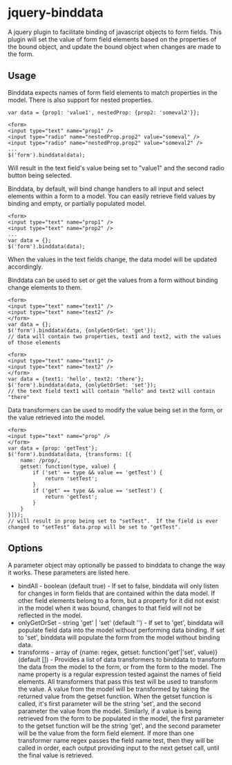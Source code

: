 jquery-binddata
===============

A jquery plugin to facilitate binding of javascript objects to form fields.  This plugin will set the value of form field elements based on the properties of the bound object, and update the bound object when changes are made to the form.

Usage
-----

Binddata expects names of form field elements to match properties in the model.  There is also support for nested properties.
```
var data = {prop1: 'value1', nestedProp: {prop2: 'someval2'}};

<form>
<input type="text" name="prop1" />
<input type="radio" name="nestedProp.prop2" value="someval" />
<input type="radio" name="nestedProp.prop2" value="someval2" />
...
$('form').binddata(data);
```
Will result in the text field's value being set to "value1" and the second radio button being selected.

Binddata, by default, will bind change handlers to all input and select elements within a form to a model.  You can easily retrieve field values by binding and empty, or partially populated model.
```
<form>
<input type="text" name="prop1" />
<input type="text" name="prop2" />
...
var data = {};
$('form').binddata(data);
```
When the values in the text fields change, the data model will be updated accordingly.


Binddata can be used to set or get the values from a form without binding change elements to them.
```
<form>
<input type="text" name="text1" />
<input type="text" name="text2" />
</form>
var data = {};
$('form').binddata(data, {onlyGetOrSet: 'get'});
// data will contain two properties, text1 and text2, with the values of those elements
```
```
<form>
<input type="text" name="text1" />
<input type="text" name="text2" />
</form>
var data = {text1: 'hello', text2: 'there'};
$('form').binddata(data, {onlyGetOrSet: 'set'});
// the text field text1 will contain "hello" and text2 will contain "there"
```


Data transformers can be used to modify the value being set in the form, or the value retrieved into the model.
```
<form>
<input type="text" name="prop" />
</form>
var data = {prop: 'getTest'};
$('form').binddata(data, {transforms: [{
    name: /prop/,
    getset: function(type, value) {
        if ('set' == type && value == 'getTest') {
            return 'setTest';
        }
        if ('get' == type && value == 'setTest') {
            return 'getTest';
        }
    }
}]});
// will result in prop being set to "setTest".  If the field is ever changed to "setTest" data.prop will be set to "getTest".

```

Options
-------

A parameter object may optionally be passed to binddata to change the way it works.  These parameters are listed here.
* bindAll - boolean (default true) - If set to false, binddata will only listen for changes in form fields that are contained within the data model.  If other field elements belong to a form, but a property for it did not exist in the model when it was bound, changes to that field will not be reflected in the model.
* onlyGetOrSet - string 'get' | 'set' (default '') - If set to 'get', binddata will populate field data into the model without performing data binding.  If set to 'set', binddata will populate the form from the model without binding data.
* transforms - array of {name: regex, getset: function('get'|'set', value)} (default []) - Provides a list of data transformers to binddata to transform the data from the model to the form, or from the form to the model.  The name property is a regular expression tested against the names of field elements.  All transformers that pass this test will be used to transform the value.  A value from the model will be transformed by taking the returned value from the getset function.  When the getset function is called, it's first parameter will be the string 'set', and the second parameter the value from the model.  Similarly, if a value is being retrieved from the form to be populated in the model, the first parameter to the getset function will be the string 'get', and the second parameter will be the value from the form field element.  If more than one transformer name regex passes the field name test, then they will be called in order, each output providing input to the next getset call, until the final value is retrieved.

